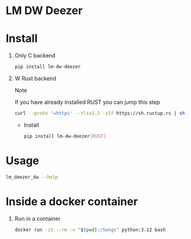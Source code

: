 # LM DW Deezer

# Install
1. Only C backend
	```bash
	pip install lm-dw-deezer
	```
1. W Rust backend
	> [!NOTE]
	> If you have already installed RUST you can jump this step
	```bash
	curl --proto '=https' --tlsv1.2 -sSf https://sh.rustup.rs | sh
	```
	- Install
		```bash
		pip install lm-dw-deezer[RUST]
		```

# Usage
```bash
lm_deezer_dw --help
```


# Inside a docker container
1. Run in a container
	```bash
	docker run -it --rm -v "$(pwd):/Songs" python:3.12 bash
	```
